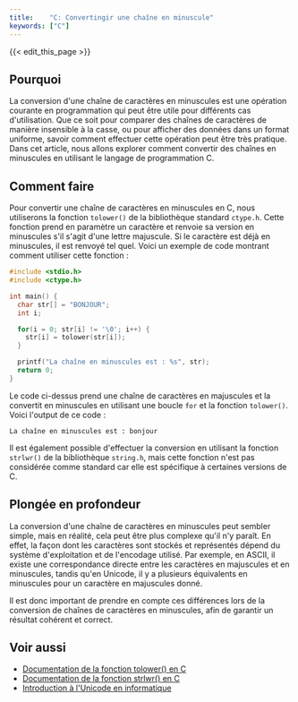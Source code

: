 ```yaml
---
title:    "C: Convertingir une chaîne en minuscule"
keywords: ["C"]
---
```


{{< edit_this_page >}}

## Pourquoi
La conversion d'une chaîne de caractères en minuscules est une opération courante en programmation qui peut être utile pour différents cas d'utilisation. Que ce soit pour comparer des chaînes de caractères de manière insensible à la casse, ou pour afficher des données dans un format uniforme, savoir comment effectuer cette opération peut être très pratique. Dans cet article, nous allons explorer comment convertir des chaînes en minuscules en utilisant le langage de programmation C.

## Comment faire
Pour convertir une chaîne de caractères en minuscules en C, nous utiliserons la fonction `tolower()` de la bibliothèque standard `ctype.h`. Cette fonction prend en paramètre un caractère et renvoie sa version en minuscules s'il s'agit d'une lettre majuscule. Si le caractère est déjà en minuscules, il est renvoyé tel quel. Voici un exemple de code montrant comment utiliser cette fonction :

```C
#include <stdio.h>
#include <ctype.h>

int main() {
  char str[] = "BONJOUR";
  int i;

  for(i = 0; str[i] != '\0'; i++) {
    str[i] = tolower(str[i]);
  }

  printf("La chaîne en minuscules est : %s", str);
  return 0;
}
```

Le code ci-dessus prend une chaîne de caractères en majuscules et la convertit en minuscules en utilisant une boucle `for` et la fonction `tolower()`. Voici l'output de ce code :

```
La chaîne en minuscules est : bonjour
```

Il est également possible d'effectuer la conversion en utilisant la fonction `strlwr()` de la bibliothèque `string.h`, mais cette fonction n'est pas considérée comme standard car elle est spécifique à certaines versions de C.

## Plongée en profondeur
La conversion d'une chaîne de caractères en minuscules peut sembler simple, mais en réalité, cela peut être plus complexe qu'il n'y paraît. En effet, la façon dont les caractères sont stockés et représentés dépend du système d'exploitation et de l'encodage utilisé. Par exemple, en ASCII, il existe une correspondance directe entre les caractères en majuscules et en minuscules, tandis qu'en Unicode, il y a plusieurs équivalents en minuscules pour un caractère en majuscules donné.

Il est donc important de prendre en compte ces différences lors de la conversion de chaînes de caractères en minuscules, afin de garantir un résultat cohérent et correct.

## Voir aussi
- [Documentation de la fonction tolower() en C](https://www.tutorialspoint.com/c_standard_library/c_function_tolower.htm)
- [Documentation de la fonction strlwr() en C](https://www.tutorialspoint.com/c_standard_library/c_function_strlwr.htm)
- [Introduction à l'Unicode en informatique](https://www.journaldunet.fr/web-tech/dictionnaire-du-webmastering/1442498-unicode-definition-et-fonctionnement/)